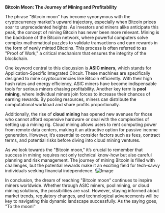 **Bitcoin Moon: The Journey of Mining and Profitability**

The phrase "Bitcoin moon" has become synonymous with the cryptocurrency market's upward trajectory, especially when Bitcoin prices soar to unprecedented heights. As investors and miners alike anticipate this peak, the concept of mining Bitcoin has never been more relevant. Mining is the backbone of the Bitcoin network, where powerful computers solve complex mathematical puzzles to validate transactions and earn rewards in the form of newly minted Bitcoins. This process is often referred to as "Proof of Work," a critical mechanism that ensures the integrity of the blockchain.

One keyword central to this discussion is **ASIC miners**, which stands for Application-Specific Integrated Circuit. These machines are specifically designed to mine cryptocurrencies like Bitcoin efficiently. With their high hash rates and energy efficiency, ASIC miners have become indispensable tools for serious miners chasing profitability. Another key term is **pool mining**, where individual miners join forces to increase their chances of earning rewards. By pooling resources, miners can distribute the computational workload and share profits proportionally.

Additionally, the rise of **cloud mining** has opened new avenues for those who cannot afford expensive hardware or deal with the complexities of setting up a mining rig. Cloud mining allows users to rent computing power from remote data centers, making it an attractive option for passive income generation. However, it’s essential to consider factors such as fees, contract terms, and potential risks before diving into cloud mining ventures.

As we look towards the "Bitcoin moon," it’s crucial to remember that success in mining requires not only technical know-how but also careful planning and risk management. The journey of mining Bitcoin is filled with challenges, but the potential rewards make it an exciting field for tech-savvy individuals seeking financial independence. !![Image](https://github.com/user-attachments/assets/590b50a7-4459-4e76-8a31-559aed223621)

In conclusion, the dream of reaching "Bitcoin moon" continues to inspire miners worldwide. Whether through ASIC miners, pool mining, or cloud mining solutions, the possibilities are vast. However, staying informed about market trends, regulatory changes, and technological advancements will be key to navigating this dynamic landscape successfully. As the saying goes, "To the moon!"